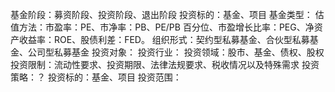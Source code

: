 基金阶段：募资阶段、投资阶段、退出阶段
投资标的：基金、项目
基金类型：
估值方法：市盈率：PE、市净率：PB、PE/PB 百分位、市盈增长比率：PEG、净资产收益率：ROE、股债利差：FED。
组织形式：契约型私募基金、合伙型私募基金、公司型私募基金
投资对象：
投资行业：
投资领域：股市、基金、债权、股权
投资限制：流动性要求、投资期限、法律法规要求、税收情况以及特殊需求
投资策略：？
投资标的：基金、项目
投资范围：